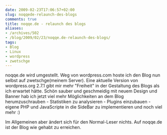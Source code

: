 ```yaml
---
date: 2009-02-23T17:06:57+02:00
slug: noqqede-relaunch-des-blogs
comments: true
title: noqqe.de - relaunch des blogs
aliases:
- /archives/502
- /blog/2009/02/23/noqqe.de-relaunch-des-blogs/
tags:
- Blog
- Linux
- wordpress
- zwetschge
---
```


noqqe.de wird umgestellt. Weg von wordpress.com hoste
ich den Blog nun selbst auf zwetschge(meinem Server). Eine aktuelle Version
von wordpress.org 2.7.1 gibt mir mehr "Freiheit" in der Gestaltung des
Blogs als ich erwartet hätte. Schön sauber und geschmeidig mit neuem Design
und Banner hab ich jetzt viel mehr Möglichkeiten an dem Blog
herumzuschrauben - Statistiken zu analysieren - Plugins einzubauen - eigene
PHP und JavaScripte in die SideBar zu implementieren und noch viel mehr :)

Im Allgemeinen aber ändert sich für den Normal-Leser nichts. Auf noqqe.de
ist der Blog wie gehabt zu erreichen.
